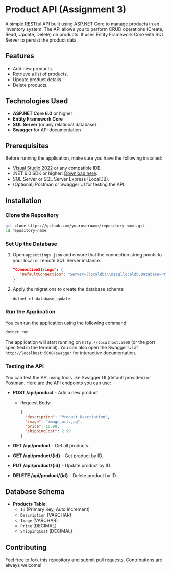 # Product API (Assignment 3)

A simple RESTful API built using ASP.NET Core to manage products in an inventory system. The API allows you to perform CRUD operations (Create, Read, Update, Delete) on products. It uses Entity Framework Core with SQL Server to persist the product data.

## Features
- Add new products.
- Retrieve a list of products.
- Update product details.
- Delete products.

## Technologies Used
- **ASP.NET Core 6.0** or higher
- **Entity Framework Core**
- **SQL Server** (or any relational database)
- **Swagger** for API documentation

## Prerequisites
Before running the application, make sure you have the following installed:
- [Visual Studio 2022](https://visualstudio.microsoft.com/) or any compatible IDE.
- .NET 6.0 SDK or higher: [Download here](https://dotnet.microsoft.com/download/dotnet).
- SQL Server or SQL Server Express (LocalDB).
- (Optional) Postman or Swagger UI for testing the API.

## Installation

### Clone the Repository
```bash
git clone https://github.com/yourusername/repository-name.git
cd repository-name
```

### Set Up the Database
1. Open `appsettings.json` and ensure that the connection string points to your local or remote SQL Server instance.
   ```json
   "ConnectionStrings": {
      "DefaultConnection": "Server=(localdb)\\mssqllocaldb;Database=ProductsDb;Trusted_Connection=True;MultipleActiveResultSets=true"
   }
   ```

2. Apply the migrations to create the database schema:
   ```bash
   dotnet ef database update
   ```

### Run the Application
You can run the application using the following command:
```bash
dotnet run
```
The application will start running on `http://localhost:5000` (or the port specified in the terminal). You can also open the Swagger UI at `http://localhost:5000/swagger` for interactive documentation.

### Testing the API
You can test the API using tools like Swagger UI (default provided) or Postman. Here are the API endpoints you can use:

- **POST /api/product** - Add a new product.
  - Request Body:
    ```json
    {
      "description": "Product Description",
      "image": "image_url.jpg",
      "price": 10.99,
      "shippingCost": 2.99
    }
    ```
  
- **GET /api/product** - Get all products.
  
- **GET /api/product/{id}** - Get product by ID.

- **PUT /api/product/{id}** - Update product by ID.
  
- **DELETE /api/product/{id}** - Delete product by ID.

## Database Schema
- **Products Table**:
  - `Id` (Primary Key, Auto Increment)
  - `Description` (VARCHAR)
  - `Image` (VARCHAR)
  - `Price` (DECIMAL)
  - `ShippingCost` (DECIMAL)

## Contributing
Feel free to fork this repository and submit pull requests. Contributions are always welcome!
